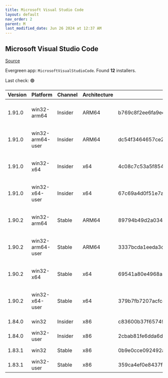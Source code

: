 ```yaml
---
title: Microsoft Visual Studio Code
layout: default
nav_order: 2
parent: M
last_modified_date: Jun 26 2024 at 12:37 AM
---
```


## Microsoft Visual Studio Code

[Source](https://code.visualstudio.com)

Evergreen app: `MicrosoftVisualStudioCode`. Found **12** installers.

Last check: 🟢

| Version | Platform         | Channel | Architecture | Sha256                                                           | URI                                                                                                                                                                                                                                                                                                            |
| ------- | ---------------- | ------- | ------------ | ---------------------------------------------------------------- | -------------------------------------------------------------------------------------------------------------------------------------------------------------------------------------------------------------------------------------------------------------------------------------------------------------- |
| 1.91.0  | win32-arm64      | Insider | ARM64        | b769c8f2ee6fa9ee4149a0c5f80b14e1f9ea6ecbb34e5c0ac4810fbdaa540170 | [https://vscode.download.prss.microsoft.com/dbazure/download/insider/4580ba51fe1914ca29916f829adb35930089b013/VSCodeSetup-arm64-1.91.0-insider.exe](https://vscode.download.prss.microsoft.com/dbazure/download/insider/4580ba51fe1914ca29916f829adb35930089b013/VSCodeSetup-arm64-1.91.0-insider.exe)         |
| 1.91.0  | win32-arm64-user | Insider | ARM64        | dc54f3464657ce2b0ccf680d1991e4a3508f2a607124e7a29956a91247638618 | [https://vscode.download.prss.microsoft.com/dbazure/download/insider/4580ba51fe1914ca29916f829adb35930089b013/VSCodeUserSetup-arm64-1.91.0-insider.exe](https://vscode.download.prss.microsoft.com/dbazure/download/insider/4580ba51fe1914ca29916f829adb35930089b013/VSCodeUserSetup-arm64-1.91.0-insider.exe) |
| 1.91.0  | win32-x64        | Insider | x64          | 4c08c7c53a5f8545891a07f4c1be15da361739cf39789ae9f74cbe94e9b45746 | [https://vscode.download.prss.microsoft.com/dbazure/download/insider/4580ba51fe1914ca29916f829adb35930089b013/VSCodeSetup-x64-1.91.0-insider.exe](https://vscode.download.prss.microsoft.com/dbazure/download/insider/4580ba51fe1914ca29916f829adb35930089b013/VSCodeSetup-x64-1.91.0-insider.exe)             |
| 1.91.0  | win32-x64-user   | Insider | x64          | 67c69a4d0f51e7aec6c289be78abf1b98e6a9df8f1a8448221f838c02b2d4165 | [https://vscode.download.prss.microsoft.com/dbazure/download/insider/4580ba51fe1914ca29916f829adb35930089b013/VSCodeUserSetup-x64-1.91.0-insider.exe](https://vscode.download.prss.microsoft.com/dbazure/download/insider/4580ba51fe1914ca29916f829adb35930089b013/VSCodeUserSetup-x64-1.91.0-insider.exe)     |
| 1.90.2  | win32-arm64      | Stable  | ARM64        | 89794b49d2a034036b6ba1c4fa1efba8fab8653fb4f76a7b1f01923501d1d0ac | [https://vscode.download.prss.microsoft.com/dbazure/download/stable/5437499feb04f7a586f677b155b039bc2b3669eb/VSCodeSetup-arm64-1.90.2.exe](https://vscode.download.prss.microsoft.com/dbazure/download/stable/5437499feb04f7a586f677b155b039bc2b3669eb/VSCodeSetup-arm64-1.90.2.exe)                           |
| 1.90.2  | win32-arm64-user | Stable  | ARM64        | 3337bcda1eeda3d855d07d98bf11466a2e32d90fefa3d3deee224732a097fb72 | [https://vscode.download.prss.microsoft.com/dbazure/download/stable/5437499feb04f7a586f677b155b039bc2b3669eb/VSCodeUserSetup-arm64-1.90.2.exe](https://vscode.download.prss.microsoft.com/dbazure/download/stable/5437499feb04f7a586f677b155b039bc2b3669eb/VSCodeUserSetup-arm64-1.90.2.exe)                   |
| 1.90.2  | win32-x64        | Stable  | x64          | 69541a80e4968a5f1f1e3ef59979cbd7d9379bee9ecafbe5d2eda1e33bf45bd9 | [https://vscode.download.prss.microsoft.com/dbazure/download/stable/5437499feb04f7a586f677b155b039bc2b3669eb/VSCodeSetup-x64-1.90.2.exe](https://vscode.download.prss.microsoft.com/dbazure/download/stable/5437499feb04f7a586f677b155b039bc2b3669eb/VSCodeSetup-x64-1.90.2.exe)                               |
| 1.90.2  | win32-x64-user   | Stable  | x64          | 379b7fb7207acfc42c2eca391a3a991063f6efbccf5190f0a7988e127cf91f25 | [https://vscode.download.prss.microsoft.com/dbazure/download/stable/5437499feb04f7a586f677b155b039bc2b3669eb/VSCodeUserSetup-x64-1.90.2.exe](https://vscode.download.prss.microsoft.com/dbazure/download/stable/5437499feb04f7a586f677b155b039bc2b3669eb/VSCodeUserSetup-x64-1.90.2.exe)                       |
| 1.84.0  | win32            | Insider | x86          | c83600b37f65749ea9e16496847bbfd967dece2472cee7d8011ae719e2633c18 | [https://az764295.vo.msecnd.net/insider/0c36b92c82064882a228487040187cfc13669c0f/VSCodeSetup-ia32-1.84.0-insider.exe](https://az764295.vo.msecnd.net/insider/0c36b92c82064882a228487040187cfc13669c0f/VSCodeSetup-ia32-1.84.0-insider.exe)                                                                     |
| 1.84.0  | win32-user       | Insider | x86          | 2cbab81fe6dda6dfb07751707107db95ba7afa0a6ada65a1df78a04eef0aadf5 | [https://az764295.vo.msecnd.net/insider/0c36b92c82064882a228487040187cfc13669c0f/VSCodeUserSetup-ia32-1.84.0-insider.exe](https://az764295.vo.msecnd.net/insider/0c36b92c82064882a228487040187cfc13669c0f/VSCodeUserSetup-ia32-1.84.0-insider.exe)                                                             |
| 1.83.1  | win32            | Stable  | x86          | 0b9e0cce092492a88cdaf12048e3630290944b051f3194c5ca3d6b7012f05e7f | [https://az764295.vo.msecnd.net/stable/a6606b6ca720bca780c2d3c9d4cc3966ff2eca12/VSCodeSetup-ia32-1.83.1.exe](https://az764295.vo.msecnd.net/stable/a6606b6ca720bca780c2d3c9d4cc3966ff2eca12/VSCodeSetup-ia32-1.83.1.exe)                                                                                       |
| 1.83.1  | win32-user       | Stable  | x86          | 359ca4ef0e8437f7e5183a97a9d79834463a3df88bb10c82c48cc2bd53b8a7e5 | [https://az764295.vo.msecnd.net/stable/a6606b6ca720bca780c2d3c9d4cc3966ff2eca12/VSCodeUserSetup-ia32-1.83.1.exe](https://az764295.vo.msecnd.net/stable/a6606b6ca720bca780c2d3c9d4cc3966ff2eca12/VSCodeUserSetup-ia32-1.83.1.exe)                                                                               |
